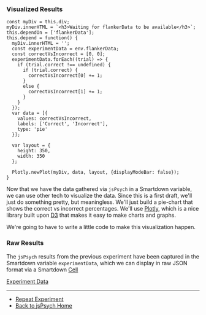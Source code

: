 ### Visualized Results

```plotly /autoplay/playable
const myDiv = this.div;
myDiv.innerHTML = `<h3>Waiting for flankerData to be available</h3>`;
this.dependOn = ['flankerData'];
this.depend = function() {
  myDiv.innerHTML = '';
  const experimentData = env.flankerData;
  const correctVsIncorrect = [0, 0];
  experimentData.forEach((trial) => {
    if (trial.correct !== undefined) {
      if (trial.correct) {
        correctVsIncorrect[0] += 1;
      }
      else {
        correctVsIncorrect[1] += 1;
      }
    }
  });
  var data = [{
    values: correctVsIncorrect,
    labels: ['Correct', 'Incorrect'],
    type: 'pie'
  }];

  var layout = {
    height: 350,
    width: 350
  };

  Plotly.newPlot(myDiv, data, layout, {displayModeBar: false});
}

```

Now that we have the data gathered via `jsPsych` in a Smartdown variable, we can use other tech to visualize the data. Since this is a first draft, we'll just do something pretty, but meaningless. We'll just build a pie-chart that shows the correct vs incorrect percentages. We'll use [Plotly](https://smartdown.site/#gallery/Plotly.md), which is a nice library built upon [D3](https://smartdown.site/#gallery/D3.md) that makes it easy to make charts and graphs.

We're going to have to write a little code to make this visualization happen.


### Raw Results


The `jsPsych` results from the previous experiment have been captured in the Smartdown variable `experimentData`, which we can display in raw JSON format via a Smartdown [Cell]()

[Experiment Data](:!flankerData|json)


---

- [Repeat Experiment](:@JSPsych/Flanker)
- [Back to jsPsych Home](:@JSPsych)
